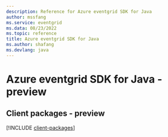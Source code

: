 ```yaml
---
description: Reference for Azure eventgrid SDK for Java
author: mssfang
ms.service: eventgrid
ms.data: 08/23/2022
ms.topic: reference
title: Azure eventgrid SDK for Java
ms.author: shafang
ms.devlang: java
---
```

# Azure eventgrid SDK for Java - preview

## Client packages - preview
[!INCLUDE [client-packages](eventgrid-client-index.md)]